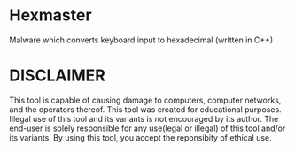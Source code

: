 # Hexmaster
Malware which converts keyboard input to hexadecimal (written in C++)

# DISCLAIMER

This tool is capable of causing damage to computers, 
computer networks, and the operators thereof. This tool was 
created for educational purposes. Illegal use of this tool 
and its variants is not encouraged by its author. The end-user 
is solely responsible for any use(legal or illegal) of this 
tool and/or its variants. By using this tool, you accept the 
reponsibity of ethical use.

